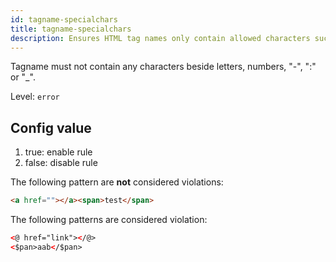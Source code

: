 ```yaml
---
id: tagname-specialchars
title: tagname-specialchars
description: Ensures HTML tag names only contain allowed characters such as letters, numbers, hyphens, colons, or underscores.
---
```


Tagname must not contain any characters beside letters, numbers, "-", ":" or "\_".

Level: `error`

## Config value

1. true: enable rule
2. false: disable rule

The following pattern are **not** considered violations:

<!-- prettier-ignore -->
```html
<a href=""></a><span>test</span>
```

The following patterns are considered violation:

<!-- prettier-ignore -->
```html
<@ href="link"></@>
<$pan>aab</$pan>
```

